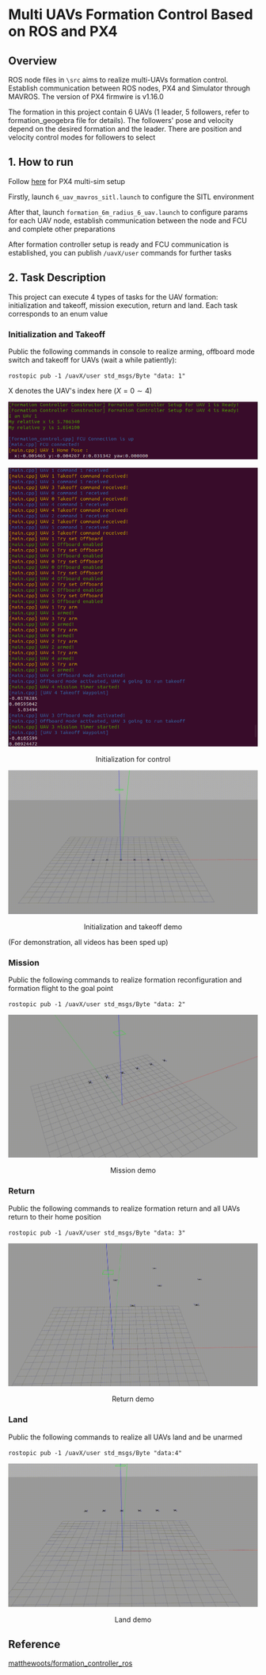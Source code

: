 # Multi UAVs Formation Control Based on ROS and PX4 

## Overview

ROS node files in `\src` aims to realize multi-UAVs formation control. Establish communication between ROS nodes, PX4 and Simulator through MAVROS. The version of PX4 firmwire is v1.16.0

The formation in this project contain $6$ UAVs ($1$ leader, $5$ followers, refer to formation_geogebra file for details). The followers' pose and velocity depend on the desired formation and the leader. There are position and velocity control modes for followers to select

## 1. How to run

Follow [here](https://px-4.com/v1.14/en/sim_gazebo_classic/multi_vehicle_simulation_gazebo.html) for PX4 multi-sim setup

Firstly, launch `6_uav_mavros_sitl.launch` to configure the SITL environment

After that, launch `formation_6m_radius_6_uav.launch` to configure params for each UAV node, establish communication between the node and FCU and complete other preparations 

After formation controller setup is ready and FCU communication is established, you can publish `/uavX/user` commands for further tasks

## 2. Task Description

This project can execute $4$ types of tasks for the UAV formation: initialization and takeoff, mission execution, return and land. Each task corresponds to an enum value 

### Initialization and Takeoff

Public the following commands in console to realize arming, offboard mode switch and takeoff for UAVs (wait a while patiently): 

`rostopic pub -1 /uavX/user std_msgs/Byte "data: 1"`

X denotes the UAV's index here ($X =0 \sim 4$)

![alt](/img/init1.png)

![alt](/img/init2.png)
<p align="center"> Initialization for control </p>   

![demo](/img/init_and_takeoff.gif)  
<p align="center"> Initialization and takeoff demo </p>  

(For demonstration, all videos has been sped up)

### Mission

Public the following commands to realize formation reconfiguration and formation flight to the goal point

`rostopic pub -1 /uavX/user std_msgs/Byte "data: 2"`

![demo](/img/mission.gif)  
<p align="center"> Mission demo </p>  

### Return

Public the following commands to realize formation return and all UAVs return to their home position

`rostopic pub -1 /uavX/user std_msgs/Byte "data: 3"`

![demo](/img/return.gif)  
<p align="center"> Return demo </p>  

### Land

Public the following commands to realize all UAVs land and be unarmed

`rostopic pub -1 /uavX/user std_msgs/Byte "data:4"`

![demo](/img/land.gif)  
<p align="center"> Land demo </p>  


## Reference

[matthewoots/formation_controller_ros](https://github.com/matthewoots/formation_controller_ros)
